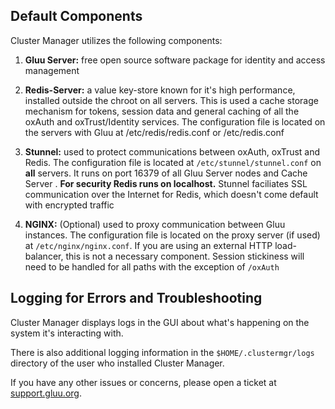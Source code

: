 ## Default Components

Cluster Manager utilizes the following components:

1. **Gluu Server:** free open source software package for identity and access management 

1. **Redis-Server:** a value key-store known for it's high performance, installed outside the chroot on all servers. This is used a cache storage mechanism for tokens, session data and general caching of all the oxAuth and oxTrust/Identity services. The configuration file is located on the servers with Gluu at /etc/redis/redis.conf or /etc/redis.conf

1. **Stunnel:** used to protect communications between oxAuth, oxTrust and Redis. The configuration file is located at `/etc/stunnel/stunnel.conf` on **all** servers. It runs on port 16379 of all Gluu Server nodes and Cache Server . **For security Redis runs on localhost.** Stunnel faciliates SSL communication over the Internet for Redis, which doesn't come default with encrypted traffic

1. **NGINX:** (Optional) used to proxy communication between Gluu instances. The configuration file is located on the proxy server (if used) at `/etc/nginx/nginx.conf`. If you are using an external HTTP load-balancer, this is not a necessary component. Session stickiness will need to be handled for all paths with the exception of `/oxAuth`

## Logging for Errors and Troubleshooting

Cluster Manager displays logs in the GUI about what's happening on the system it's interacting with.

There is also additional logging information in the `$HOME/.clustermgr/logs` directory of the user who installed Cluster Manager.

If you have any other issues or concerns, please open a ticket at [support.gluu.org](https://support.gluu.org/).
